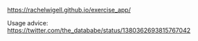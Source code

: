 https://rachelwigell.github.io/exercise_app/

Usage advice: https://twitter.com/the_datababe/status/1380362693815767042
